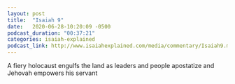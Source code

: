 ```yaml
---
layout: post
title:  "Isaiah 9"
date:   2020-06-28-10:20:09 -0500
podcast_duration: "00:37:21"
categories: isaiah-explained
podcast_link: http://www.isaiahexplained.com/media/commentary/Isaiah9.mp3
---
```

A fiery holocaust engulfs the land as leaders and people apostatize and Jehovah empowers his servant
